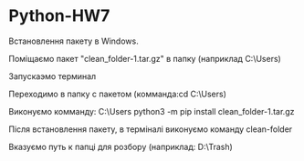 # Python-HW7
Встановлення пакету в Windows.


Поміщаємо пакет "clean_folder-1.tar.gz" в папку (наприклад С:\Users)

Запускаэмо терминал

Переходимо в папку с пакетом (комманда:cd C:\Users)

Виконуємо комманду:  С:\Users python3 -m pip install clean_folder-1.tar.gz

Після встановлення пакету, в терміналі виконуємо команду clean-folder

Вказуємо путь к папці для розбору (наприклад: D:\Trash)
